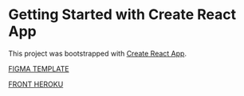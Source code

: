 # Getting Started with Create React App

This project was bootstrapped with [Create React App](https://github.com/facebook/create-react-app).

[FIGMA TEMPLATE](https://www.figma.com/file/DkKYwHyQ8ApHFio2mwtNOn/%D0%A2-%D0%9B-%D0%9A.%D0%A0%D0%A4)
  
[FRONT HEROKU](https://t-ton-com.herokuapp.com/hello)
  
 

